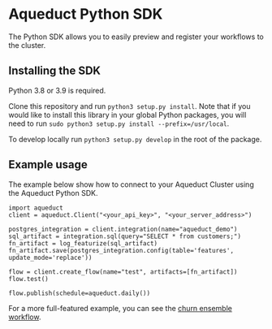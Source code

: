 # Aqueduct Python SDK
The Python SDK allows you to easily preview and register your workflows to the cluster.

## Installing the SDK
Python 3.8 or 3.9 is required.

Clone this repository and run `python3 setup.py install`. Note that if you
would like to install this library in your global Python packages, you will
need to run `sudo python3 setup.py install --prefix=/usr/local`. 

To develop locally run `python3 setup.py develop` in the root of the package.

## Example usage

The example below show how to connect to your Aqueduct Cluster using the
Aqueduct Python SDK.


```
import aqueduct
client = aqueduct.Client("<your_api_key>", "<your_server_address>")

postgres_integration = client.integration(name="aqueduct_demo")
sql_artifact = integration.sql(query="SELECT * from customers;")
fn_artifact = log_featurize(sql_artifact)
fn_artifact.save(postgres_integration.config(table='features', update_mode='replace'))

flow = client.create_flow(name="test", artifacts=[fn_artifact])
flow.test()

flow.publish(schedule=aqueduct.daily())
```

For a more full-featured example, you can see the [churn ensemble
workflow](https://github.com/aqueducthq/aqueduct-python/blob/main/examples/churn_prediction/ensemble-workflow.ipynb).

